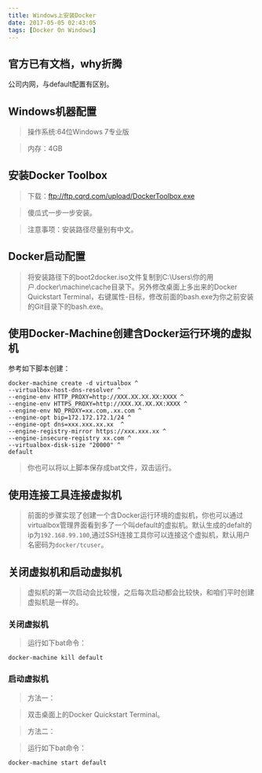 ```yaml
---
title: Windows上安装Docker
date: 2017-05-05 02:43:05
tags: [Docker On Windows]
---
```


## 官方已有文档，why折腾

公司内网，与default配置有区别。

## Windows机器配置

> 操作系统:64位Windows 7专业版

> 内存：4GB

## 安装Docker Toolbox

> 下载：ftp://ftp.cqrd.com/upload/DockerToolbox.exe

> 傻瓜式一步一步安装。

> 注意事项：安装路径尽量别有中文。

## Docker启动配置

> 将安装路径下的boot2docker.iso文件复制到C:\Users\你的用户\.docker\machine\cache目录下。另外修改桌面上多出来的Docker Quickstart Terminal，右键属性-目标，修改前面的bash.exe为你之前安装的Git目录下的bash.exe。

## 使用Docker-Machine创建含Docker运行环境的虚拟机

参考如下脚本创建：

```
docker-machine create -d virtualbox ^
--virtualbox-host-dns-resolver ^
--engine-env HTTP_PROXY=http://XXX.XX.XX.XX:XXXX ^
--engine-env HTTPS_PROXY=http://XXX.XX.XX.XX:XXXX ^
--engine-env NO_PROXY=xx.com,.xx.com ^
--engine-opt bip=172.172.172.1/24 ^
--engine-opt dns=xxx.xxx.xx.xx  ^
--engine-registry-mirror https://xxx.xxx.xx ^
--engine-insecure-registry xx.com ^
--virtualbox-disk-size "20000" ^
default
```

> 你也可以将以上脚本保存成bat文件，双击运行。

## 使用连接工具连接虚拟机

> 前面的步骤实现了创建一个含Docker运行环境的虚拟机，你也可以通过virtualbox管理界面看到多了一个叫default的虚拟机。默认生成的defalt的ip为`192.168.99.100`,通过SSH连接工具你可以连接这个虚拟机，默认用户名密码为`docker/tcuser`。


## 关闭虚拟机和启动虚拟机

> 虚拟机的第一次启动会比较慢，之后每次启动都会比较快，和咱们平时创建虚拟机是一样的。

### 关闭虚拟机

> 运行如下bat命令：

```
docker-machine kill default
```

### 启动虚拟机

> 方法一：

> 双击桌面上的Docker Quickstart Terminal。

> 方法二：

> 运行如下bat命令：

```
docker-machine start default
```

